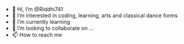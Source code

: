- 👋 Hi, I’m @Riddhi741
- 👀 I’m interested in coding, learning, arts and classical dance forms
- 🌱 I’m currently learning 
- 💞️ I’m looking to collaborate on ...
- 📫 How to reach me 

<!---
Riddhi741/Riddhi741 is a ✨ special ✨ repository because its `README.md` (this file) appears on your GitHub profile.
You can click the Preview link to take a look at your changes.
--->
